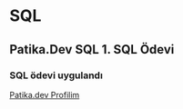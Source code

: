 # SQL
## Patika.Dev SQL 1. SQL Ödevi
### SQL ödevi uygulandı
[Patika.dev Profilim](https://app.patika.dev/akinkebabci)
